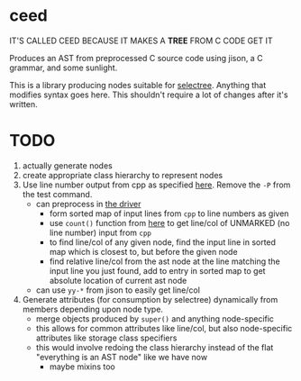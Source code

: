 ceed
====

IT'S CALLED CEED BECAUSE IT MAKES A **TREE** FROM C CODE GET IT

Produces an AST from preprocessed C source code using jison, a C grammar, and some sunlight.

This is a library producing nodes suitable for [selectree](https://github.com/cosmicexplorer/selectree). Anything that modifies syntax goes here. This shouldn't require a lot of changes after it's written.

# TODO

1. actually generate nodes
2. create appropriate class hierarchy to represent nodes
3. Use line number output from cpp as specified [here](https://gcc.gnu.org/onlinedocs/cpp/Preprocessor-Output.html). Remove the `-P` from the test command.
    - can preprocess in [the driver](driver.coffee)
        - form sorted map of input lines from `cpp` to line numbers as given
        - use `count()` function from [here](https://www.lysator.liu.se/c/ANSI-C-grammar-l.html) to get line/col of UNMARKED (no line number) input from `cpp`
        - to find line/col of any given node, find the input line in sorted map which is closest to, but before the given node
        - find relative line/col from the ast node at the line matching the input line you just found, add to entry in sorted map to get absolute location of current ast node
    - can use `yy-*` from jison to easily get line/col
4. Generate attributes (for consumption by selectree) dynamically from members depending upon node type.
    - merge objects produced by `super()` and anything node-specific
    - this allows for common attributes like line/col, but also node-specific attributes like storage class specifiers
    - this would involve redoing the class hierarchy instead of the flat "everything is an AST node" like we have now
        - maybe mixins too
